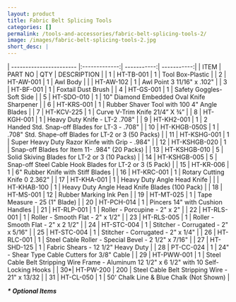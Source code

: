 ```yaml
---
layout: product
title: Fabric Belt Splicing Tools
categories: []
permalink: /tools-and-accessories/fabric-belt-splicing-tools-2/
image: /images/fabric-belt-splicing-tools-2.jpg
short_desc: |
---
```



| ----------------------- |:-------------:| -----------:| -----------:|
| ITEM |	PART NO |	QTY |	DESCRIPTION |
| 1 	| HT-TB-001 	| 1 	 | Tool Box-Plastic  |
| 2 	| HT-AW-001 	| 1 	 | Awl Body  |
|   	| HT-AW-102 	| 1 	 | Awl Point 3 11/16" x .102"  |
| 3 	| HT-BF-001 	| 1 	 | Foxtail Dust Brush  |
| 4 	| HT-GS-001 	| 1 	 | Safety Goggles-Soft Side  |
| 5 	| HT-SDO-010 	| 1 	 | 10" Diamond Embedded Oval Knife Sharpener  |
| 6 	| HT-KRS-001 	| 1 	 | Rubber Shaver Tool with 100 4" Angle Blades  |
| 7 	| HT-KCV-225 	| 1 	 | Curve V-Trim Knife 21/4” X ¾”  |
| 8 	| HT-KGH-001 	| 1 	 | Heavy Duty Knife - LT-2 .708"  |
| 9 	| HT-KH2-001 	| 1 	 | 2 Handed Std. Snap-off Blades for LT-3 - .708"  |
| 10 | 	HT-KHGB-050S 	| 1 	 | .708" Std. Shape-off Blades for LT-2 or 3 (50 Packs)  |
| 11 | 	HT-KSHG-001 	| 1 	 | Super Heavy Duty Razor Kinfe with Grip - .984"  |
| 12 | 	HT-KSHGB-020 	| 1 	 | Snap-off Blades for Item 11- .984" (20 Packs)  |
| 13 | 	HT-KSHGB-010 	| 5 	 | Solid Skiving Blades for LT-2 or 3 (10 Packs)  |
| 14 | 	HT-KSHGB-005 	| 5 	 | Snap-off Steel Cable Hook Blades for LT-2 or 3 (5 Pack)  |
| 15 | 	HT-KR-006 	| 1 	 | 6" Rubber Knife with Stiff Blades  |
| 16 | 	HT-KRC-001 	| 1 	 | Rotary Cutting Knife 0 2.362"  |
| 17 | 	HT-KHA-001 	| 1 	 | Heavy Duty Angle Head Knife  |
|   	| HT-KHAB-100 	| 1 	 | Heavy Duty Angle Head Knife Blades (100 Pack)  |
| 18 | 	HT-MS-001 	| 12  | 	Rubber Marking Ink Pen  |
| 19 | 	HT-MT-025 	| 1 	 | Tape Measure - 25 (1" Blade)  |
| 20 | 	HT-PCH-014 	| 1 	 | Pincers 14" with Cushion Handles  |
| 21 | 	HT-RLP-001 	| 1 	 | Roller - Porcupine - 2" x 2"  |
| 22 | 	HT-RLS-001 	| 1 	 | Roller - Smooth Flat - 2" x 1/2"  |
| 23 | 	HT-RLS-005 	| 1 	 | Roller - Smooth Flat - 2" x 2 1/2"  |
| 24 | 	HT-STC-004 	| 1 	 | Stitcher - Corrugated - 2" x 5/16"  |
| 25 | 	HT-STC-004 	| 1 	 | Stitcher - Corrugated - 2" x 1/4"  |
| 26 | 	HT-RLC-001 	| 1 	 | Steel Cable Roller - Special Bevel - 2 1/2" x 7/16"  |
| 27 | 	HT-SHD-125 	| 1 	 | Fabric Shears - 12 1/2" Heavy Duty  |
| 28 | 	PT-CC-024 	| 1 	 | 24" - Shear Type Cable Cutters for 3/8" Cable  |
| 29 | 	HT-PWW-001 	| 1 	 | Steel Cable Belt Stripping Wire Frame - Aluminum 12 1/2" x 6 1/2" with 10 Self-Locking Hooks  |
| 30*|  	HT-PW-200 	| 200 |  	Steel Cable Belt Stripping Wire - 21" x 13/32  |
| 31 | 	HT-CL-050 	| 1 	 | 50' Chalk Line & Blue Chalk (Not Shown)  |

___* Optional Items___
